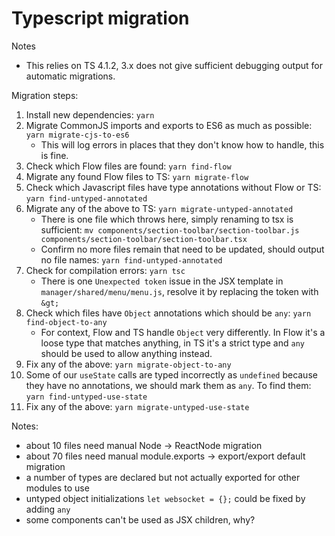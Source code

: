 # Typescript migration

Notes
 - This relies on TS 4.1.2, 3.x does not give sufficient debugging output for automatic migrations.

Migration steps:  

1. Install new dependencies: `yarn`  
1. Migrate CommonJS imports and exports to ES6 as much as possible: `yarn migrate-cjs-to-es6`  
    * This will log errors in places that they don't know how to handle, this is fine.
1. Check which Flow files are found: `yarn find-flow`  
1. Migrate any found Flow files to TS: `yarn migrate-flow`  
1. Check which Javascript files have type annotations without Flow or TS: `yarn find-untyped-annotated`
1. Migrate any of the above to TS: `yarn migrate-untyped-annotated`
    * There is one file which throws here, simply renaming to tsx is sufficient: `mv components/section-toolbar/section-toolbar.js components/section-toolbar/section-toolbar.tsx`
    * Confirm no more files remain that need to be updated, should output no file names: `yarn find-untyped-annotated`
1. Check for compilation errors: `yarn tsc`
    * There is one `Unexpected token` issue in the JSX template in `manager/shared/menu/menu.js`, resolve it by replacing the token with `&gt;`
1. Check which files have `Object` annotations which should be `any`: `yarn find-object-to-any`
    * For context, Flow and TS handle `Object` very differently. In Flow it's a loose type that matches anything, in TS it's a strict type and `any` should be used to allow anything instead.
1. Fix any of the above: `yarn migrate-object-to-any`
1. Some of our `useState` calls are typed incorrectly as `undefined` because they have no annotations, we should mark them as `any`. To find them: `yarn find-untyped-use-state`
1. Fix any of the above: `yarn migrate-untyped-use-state`


Notes:
 - about 10 files need manual Node -> ReactNode migration
 - about 70 files need manual module.exports -> export/export default migration
 - a number of types are declared but not actually exported for other modules to use
 - untyped object initializations `let websocket = {};` could be fixed by adding `any`
 - some components can't be used as JSX children, why?
